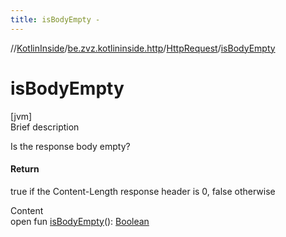 ```yaml
---
title: isBodyEmpty -
---
```

//[KotlinInside](../../index.md)/[be.zvz.kotlininside.http](../index.md)/[HttpRequest](index.md)/[isBodyEmpty](is-body-empty.md)



# isBodyEmpty  
[jvm]  
Brief description  


Is the response body empty?



#### Return  


true if the Content-Length response header is 0, false otherwise

  
Content  
open fun [isBodyEmpty](is-body-empty.md)(): [Boolean](https://kotlinlang.org/api/latest/jvm/stdlib/kotlin/-boolean/index.html)  



